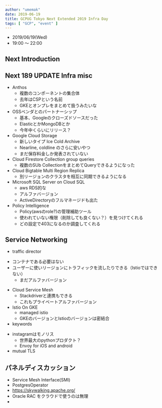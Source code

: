 ```yaml
---
author: "umemak"
date: 2019-06-19
title: GCPUG Tokyo Next Extended 2019 Infra Day
tags: [ "GCP", "event" ]
---
```


* 2019/06/19(Wed)
* 19:00 〜 22:00

## Next Introduction

## Next 189 UPDATE Infra misc
* Anthos
  - 複数のコンポーネントの集合体
  - 去年はCSPという名前
  - GKEとオンプレをまとめて扱うみたいな
* OSSベンダとのパートナーシップ
  - 基本、Googleのクローズドソースだった
  - ElasticとかMongoDBとか
  - 今年中くらいにリリース？
* Google Cloud Storage
  - 新しいタイプ Ice Cold Archive
  - Nearline, coldline のさらに安いやつ
  - まだ保存料金しか発表されていない
* Cloud Firestore Collection group queries
  - 複数のSUb CollectionをまとめてQueryできるようになった
* Cloud Bigtable Multi Region Replica
  - 別リージョンのクラスタを相互に同期できるようになる
* Microsoft SQL Server on Cloud SQL
  - aws RDS的な
  - アルファバージョン
  - ActiveDirectoryのフルマネージドも出た
* Policy Intelligence
  - Policy(awsのrole?)の管理補助ツール
  - 使われていない権限（削除しても良くない？）を見つけてくれる
  - どの設定で403になるのか調査してくれる

## Service Networking
* traffic director
 - コンテナである必要はない
 - ユーザーに使いリージョンにトラフィックを流したりできる（Istioではできない）
   - まだアルファバージョン
* Cloud Service Mesh
  - Stackdriverと連携もできる
  - これもプライベートアルファバージョン
* Istio On GKE
  - managed istio
  - GKEのバージョンとIstioのバージョンは密結合
* keywords
 - instagramはモノリス
   - 世界最大のpythonプロダクト？
   - Envoy for iOS and android
 - mutual TLS

## パネルディスカッション
* Service Mesh Interface(SMI)
* PostgresOperator
* https://skywalking.apache.org/
* Oracle RAC をクラウドで使うのは無理
*  






